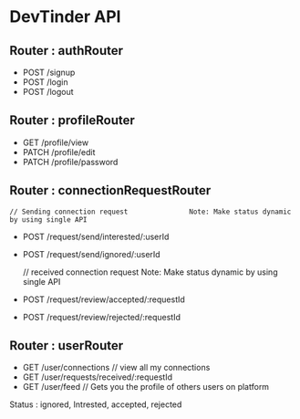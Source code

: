 # DevTinder API

## Router : authRouter
- POST /signup
- POST /login 
- POST /logout

 ## Router : profileRouter
- GET /profile/view
- PATCH /profile/edit
- PATCH /profile/password

 ## Router : connectionRequestRouter
    // Sending connection request               Note: Make status dynamic by using single API
- POST /request/send/interested/:userId        
- POST /request/send/ignored/:userId

    // received connection request              Note: Make status dynamic by using single API
- POST /request/review/accepted/:requestId
- POST /request/review/rejected/:requestId

 ## Router : userRouter
- GET /user/connections    // view all my connections
- GET /user/requests/received/:requestId
- GET /user/feed          // Gets you the profile of others users on platform  


Status : ignored, Intrested, accepted, rejected
